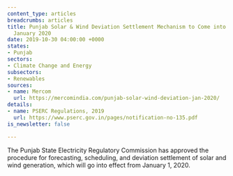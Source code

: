 ```yaml
---
content_type: articles
breadcrumbs: articles
title: Punjab Solar & Wind Deviation Settlement Mechanism to Come into Effect from
  January 2020
date: 2019-10-30 04:00:00 +0000
states:
- Punjab
sectors:
- Climate Change and Energy
subsectors:
- Renewables
sources:
- name: Mercom
  url: https://mercomindia.com/punjab-solar-wind-deviation-jan-2020/
details:
- name: PSERC Regulations, 2019
  url: https://www.pserc.gov.in/pages/notification-no-135.pdf
is_newsletter: false

---
```

The Punjab State Electricity Regulatory Commission has approved the procedure for forecasting, scheduling, and deviation settlement of solar and wind generation, which will go into effect from January 1, 2020.
